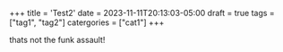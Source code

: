 +++
title = 'Test2'
date = 2023-11-11T20:13:03-05:00
draft = true
tags = ["tag1", "tag2"]
catergories = ["cat1"]
+++

thats not the funk assault!